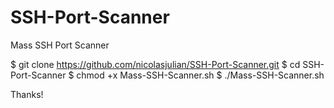 # SSH-Port-Scanner
Mass SSH Port Scanner 

$ git clone https://github.com/nicolasjulian/SSH-Port-Scanner.git 
$ cd SSH-Port-Scanner 
$ chmod +x Mass-SSH-Scanner.sh 
$ ./Mass-SSH-Scanner.sh 


Thanks!
